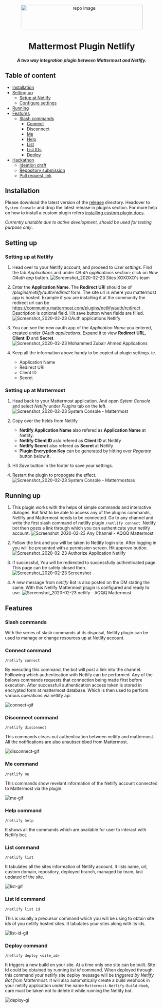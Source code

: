 <p align="center">
        <img src="https://user-images.githubusercontent.com/17708702/75109618-f18f6100-561c-11ea-8c78-335b843f9388.png" alt="repo image" width="400" height="80" />
   <h1 align="center">Mattermost Plugin Netlify</h1>
  <h5 align="center"><i>A two way integration plugin between Mattermost and Netlify.</i></h5>
</p>

## Table of content
- [Installation](#installation)
- [Setting up](#setting-up)
  * [Setup at Netlify](#setting-up-at-netlify)
  * [Configure settings](#setting-up-at-mattermost)
- [Running](#running-up)
- [Features](#features)
  * [Slash commands](#slash-commands)
      + [Connect](#connect-command)
      + [Disconnect](#disconnect-command)
      + [Me](#me-command)
      + [Help](#help-command)
      + [List](#list-command)
      + [List IDs](#list-id-command)
      + [Deploy](#deploy-command)
- [Hackathon](https://www.hackerearth.com/challenges/hackathon/mattermost-bot-hackfest)
   * [Ideation draft](https://github.com/M-ZubairAhmed/mattermost-plugin-netlify/blob/master/proposal.md)
   * [Repository submission](https://github.com/mattermost/mattermost-hackathon-hackerearth-jan2020/blob/master/hackathon-submissions/m-zubairahmed-mattermost-plugin-netlify.md)
   * [Pull request link](https://github.com/mattermost/mattermost-hackathon-hackerearth-jan2020/pull/3)

## Installation
Please download the latest version of the [release](https://github.com/M-ZubairAhmed/mattermost-plugin-netlify/releases) directory. Headover to `System Console` and drop the latest release in plugins section. For more help on how to install a custom plugin refers [installing custom plugin docs](https://docs.mattermost.com/administration/plugins.html#custom-plugins).

*Currently unstable due to active development, should be used for testing purpose only*.

## Setting up

### Setting up at Netlify

1. Head over to your Netlify account, and proceed to *User settings*. Find the tab *Applications* and under *OAuth applications* section; click on *New OAuth app* button. ![Screenshot_2020-02-23 Sites XOXOXO's team](https://user-images.githubusercontent.com/17708702/75109559-60b88580-561c-11ea-9a2d-a4e318251135.png)

1. Enter the **Application Name**. The **Redirect URI** should be of *<site url>/plugins/netlify/auth/redirect* form. The site url is where you mattermost app is hosted. Example if you are installing it at the community the redirect url can be https://community.mattermost.com/plugins/netlify/auth/redirect . Description is optional field. Hit save button when fields are filled. ![Screenshot_2020-02-23 OAuth applications Netlify](https://user-images.githubusercontent.com/17708702/75109197-1386e480-5619-11ea-823d-9c63eefb0fe3.png)

1. You can see the new oauth app of the *Application Name* you entered, created under *OAuth applications*. Expand it to view **Redirect URL**, **Client ID** and **Secret**. ![Screenshot_2020-02-23 Mohammed Zubair Ahmed Applications](https://user-images.githubusercontent.com/17708702/75109198-1a155c00-5619-11ea-87f2-4b7ab49dcd2a.png)

1. Keep all the information above handy to be copied at plugin settings. ie.
    - Application Name
    - Redirect URI
    - Client ID
    - Secret

### Setting up at Mattermost

1. Head back to your Mattermost application. And open *Sytem Console* and select *Netlify* under *Plugins* tab on the left.
![Screenshot_2020-02-23 System Console - Mattermost](https://user-images.githubusercontent.com/17708702/75110364-328b7380-5625-11ea-8d13-3e15fc77432d.png)

1. Copy over the fields from Netlify
    - **Netlify Application Name** also refered as **Application Name** at Netlify.
    - **Netlify Client ID** aslo refered as **Client ID** at Netlify
    - **Netlify Secret** also refered as **Secret** at Netlify
    - **Plugin Encryption Key** can be generated by hitting over *Regerate* button below it.
    
1. Hit *Save* button in the footer to save your settings.
1. Restart the plugin to propogate the effect. ![Screenshot_2020-02-23 System Console - Mattermostsas](https://user-images.githubusercontent.com/17708702/75110455-3d92d380-5626-11ea-9b63-37726d41ddae.png)

## Running up
1. This plugin works with the helps of simple commands and interactive dialoges. But first to be able to access any of the plugins commands, Netlify and Mattermost needs to be connected. Go to any channel and write the first slash command of netlify plugin `/netlify connect`. Netlify bot then posts a link through which you can authenticate your netlify account. ![Screenshot_2020-02-23 Any Channel - AQQQ Mattermost](https://user-images.githubusercontent.com/17708702/75111311-615b1700-5630-11ea-8489-7e3eadc3d844.png)

1. Follow the link and you will be taken to Netlify login site. After logging in you will be presented with a permission screen. Hit approve button. ![Screenshot_2020-02-23 Authorize Application Netlify](https://user-images.githubusercontent.com/17708702/75111404-4f2da880-5631-11ea-89e8-8f5d7db4efaf.png)

1. If successful, You will be redirected to successfully authenticated page. This page can be safely closed then.  ![Screenshot_2020-02-23 Screenshot](https://user-images.githubusercontent.com/17708702/75111435-b77c8a00-5631-11ea-871a-ddb7aeabaab0.png)

1. A new message from *netlify* Bot is also posted on the DM stating the same. With this Netlify Mattermost plugin is configured and ready to use. ![Screenshot_2020-02-23 netlify - AQQQ Mattermost](https://user-images.githubusercontent.com/17708702/75111440-c4997900-5631-11ea-9e18-f31c5f1502d2.png)

## Features

### Slash commands
With the series of slash commands at its disposal, Netlify plugin can be used to manage or change resources up at Netlify account.

### Connect command
`/netlify connect`

By executing this command, the bot will post a link into the channel. Folllowing which authentication with Netlify can be performed. Any of the belows commands requests that connection being made first before execution. After successfull authentication access token is stored in encrypted form at mattermost database. Which is then used to perform various operations via netlify api. 

![connect-gif](https://user-images.githubusercontent.com/17708702/75114678-1d780a00-5650-11ea-8e88-dc3369e4fa20.gif)

### Disconnect command
`/netlify disconnect`

This commands clears out authentication between netlify and mattermost. All the notifications are also unsubscribbed from Mattermost.

![disconnect-gif](https://user-images.githubusercontent.com/17708702/75114689-341e6100-5650-11ea-864c-c10614a22797.gif)

### Me command
`/netlify me`

This commands show revelant information of the Netlify account connected to Mattermost via the plugin.

![me-gif](https://user-images.githubusercontent.com/17708702/75216034-93808c00-578a-11ea-9262-4d1fa6d7ab59.gif)

### Help command
`/netlify help`

It shows all the commands which are available for user to interact with Netlify bot.

### List command
`/netlify list`

It tabulates all the sites information of Netlify account. It lists name, url, custom domain, repository, deployed branch, managed by team, last updated of the site.

![list-gif](https://user-images.githubusercontent.com/17708702/75114697-41d3e680-5650-11ea-9684-c95a44a5f12d.gif)

### List Id command
`/netlify list id`

This is usually a precursor command which you will be using to obtain site ids of you netlify hosted sites. It tabulates your sites along with its ids.

![list-id-gif](https://user-images.githubusercontent.com/17708702/75215322-3552a980-5788-11ea-9437-487259dcff89.gif)

### Deploy command
`/netlify deploy <site_id>`

It triggers a new build on your site. At a time only one site can be built. Site Id could be obtained by running *list id* command. When deployed through this command your netlify site deploy message will be *triggered by Netlify Bot from Mattermost*. It will also automatically create a build webhook in your netlify application under the name `Mattermost-Netlify-Build-Hook`, care must be taken not to delete it while running the Netlify bot.

![deploy-gi](https://user-images.githubusercontent.com/17708702/75215765-aa72ae80-5789-11ea-9600-c0635817c6fc.gif)
